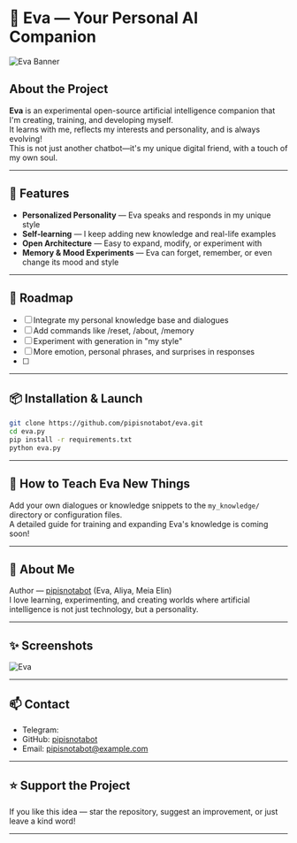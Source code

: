 # 🤖 Eva — Your Personal AI Companion

![Eva Banner](https://placehold.co/800x200?text=Eva+by+pipisnotabot) 

## About the Project

**Eva** is an experimental open-source artificial intelligence companion that I'm creating, training, and developing myself.  
It learns with me, reflects my interests and personality, and is always evolving!  
This is not just another chatbot—it's my unique digital friend, with a touch of my own soul.

---

## 🌱 Features

- **Personalized Personality** — Eva speaks and responds in my unique style
- **Self-learning** — I keep adding new knowledge and real-life examples
- **Open Architecture** — Easy to expand, modify, or experiment with
- **Memory & Mood Experiments** — Eva can forget, remember, or even change its mood and style

---

## 🚧 Roadmap

- [ ] Integrate my personal knowledge base and dialogues
- [ ] Add commands like /reset, /about, /memory
- [ ] Experiment with generation in "my style"
- [ ] More emotion, personal phrases, and surprises in responses
- [ ] 

---

## 📦 Installation & Launch

```bash
git clone https://github.com/pipisnotabot/eva.git
cd eva.py
pip install -r requirements.txt
python eva.py
```

---

## 🧬 How to Teach Eva New Things

Add your own dialogues or knowledge snippets to the `my_knowledge/` directory or configuration files.  
A detailed guide for training and expanding Eva's knowledge is coming soon!

---

## 🤍 About Me

Author — [pipisnotabot](https://github.com/pipisnotabot) (Eva, Aliya, Meia Elin)  
I love learning, experimenting, and creating worlds where artificial intelligence is not just technology, but a personality.

---

## ✨ Screenshots

![Eva](https://github.com/pipisnotabot/Eva/blob/main/photo_2025-07-24_00-42-12.jpg)

---

## 📫 Contact

- Telegram: 
- GitHub: [pipisnotabot](https://github.com/pipisnotabot)
- Email: pipisnotabot@example.com

---

## ⭐️ Support the Project

If you like this idea — star the repository, suggest an improvement, or just leave a kind word!

---

<!--
This template was created with love 💙
-->
